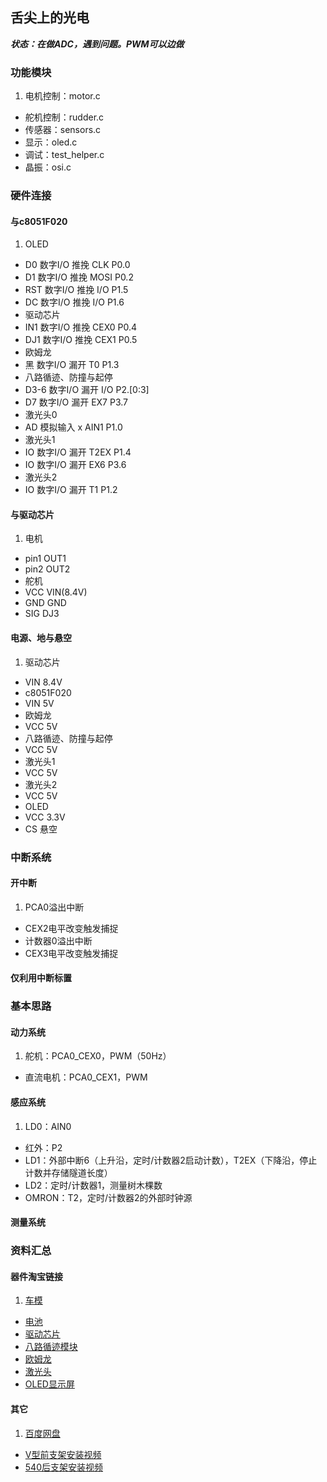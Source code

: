 ## 舌尖上的光电
___状态：在做ADC，遇到问题。PWM可以边做___

### 功能模块
1. 电机控制：motor.c
- 舵机控制：rudder.c
- 传感器：sensors.c
- 显示：oled.c
- 调试：test_helper.c
- 晶振：osi.c

### 硬件连接

#### 与c8051F020
1. OLED
 - D0   数字I/O   推挽   CLK   P0.0
 - D1	数字I/O	  推挽	 MOSI  P0.2
 - RST	数字I/O	  推挽	 I/O   P1.5
 - DC	数字I/O	  推挽	 I/O   P1.6
- 驱动芯片
 - IN1  数字I/O   推挽   CEX0  P0.4
 - DJ1  数字I/O   推挽   CEX1  P0.5
- 欧姆龙
 - 黑   数字I/O   漏开   T0    P1.3
- 八路循迹、防撞与起停
 - D3-6 数字I/O   漏开   I/O   P2.[0:3]
 - D7	数字I/O	  漏开	 EX7   P3.7
- 激光头0
 - AD	模拟输入  x	 AIN1  P1.0
- 激光头1
 - IO	数字I/O	  漏开	 T2EX  P1.4
 - IO	数字I/O	  漏开	 EX6   P3.6
- 激光头2
 - IO	数字I/O	  漏开	 T1    P1.2

#### 与驱动芯片
1. 电机
 - pin1  OUT1
 - pin2  OUT2
- 舵机
 - VCC   VIN(8.4V)
 - GND	 GND
 - SIG	 DJ3
 
#### 电源、地与悬空
1. 驱动芯片
 - VIN   8.4V
- c8051F020
 - VIN   5V
- 欧姆龙
 - VCC   5V
- 八路循迹、防撞与起停
 - VCC   5V
- 激光头1
 - VCC   5V
- 激光头2
 - VCC   5V
- OLED
 - VCC   3.3V
 - CS	 悬空

### 中断系统

#### 开中断
1. PCA0溢出中断
- CEX2电平改变触发捕捉
- 计数器0溢出中断
- CEX3电平改变触发捕捉


#### 仅利用中断标置

### 基本思路

#### 动力系统
1. 舵机：PCA0_CEX0，PWM（50Hz）
-  直流电机：PCA0_CEX1，PWM

#### 感应系统
1. LD0：AIN0
-  红外：P2
-  LD1：外部中断6（上升沿，定时/计数器2启动计数），T2EX（下降沿，停止计数并存储隧道长度）
-  LD2：定时/计数器1，测量树木棵数
-  OMRON：T2，定时/计数器2的外部时钟源

#### 测量系统

### 资料汇总

#### 器件淘宝链接
1. [车模](http://item.taobao.com/item.htm?spm=a1z09.2.9.32.xyVWia&id=37831038260&_u=4ocfa01f1f9)
- [电池](http://item.taobao.com/item.htm?spm=a1z09.2.9.42.xyVWia&id=19199306231&_u=4ocfa011478)
- [驱动芯片](http://item.taobao.com/item.htm?spm=a1z09.2.9.54.xyVWia&id=18861889688&_u=4ocfa0144ec)
- [八路循迹模块](http://item.taobao.com/item.htm?spm=a230r.1.14.11.DwZlrA&id=21707631841&ns=1&_u=3g3nju4062#detail)
- [欧姆龙](http://item.taobao.com/item.htm?spm=a230r.1.0.0.v1lzQp&id=14911559769)
- [激光头](http://item.taobao.com/item.htm?spm=a1z0k.6846101.1130973605.d4915205.3kuB8E&id=14898953905&_u=4ocfa01d25c)
- [OLED显示屏](http://item.taobao.com/item.htm?spm=a1z0k.6846101.1130973605.d4915205.3kuB8E&id=17345035506&_u=4ocfa01fcf2)

#### 其它
1. [百度网盘](http://pan.baidu.com/s/1hqDYqMg)
- [V型前支架安装视频](http://v.youku.com/v_show/id_XNzI3Nzc4NTA0.html)
- [540后支架安装视频](http://v.youku.com/v_show/id_XNzI3OTI0MTM2.html)


